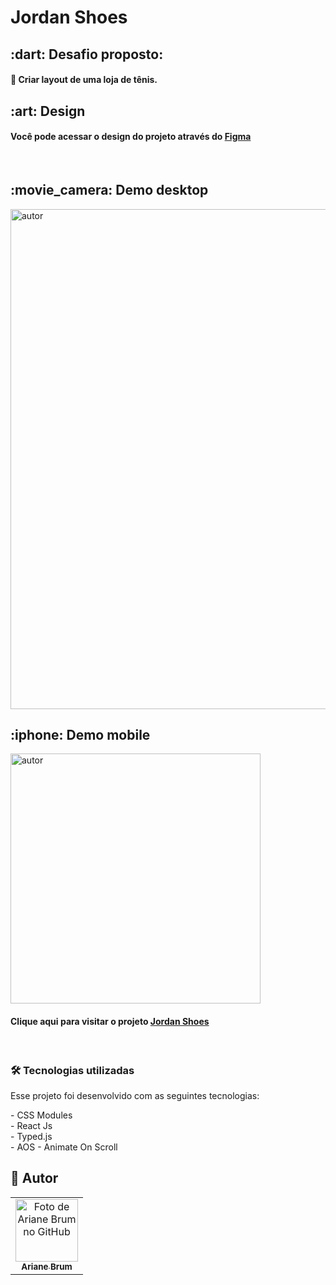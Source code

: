 # Jordan Shoes

<h2>:dart: Desafio proposto:</h2>
<h4 >🚀 Criar layout de uma loja de tênis.</h4>
<h2 id="objetivo">:art:  Design</h2>
<h4>Você pode acessar o design do projeto através do <a href="https://www.figma.com/file/Yb9IBH56g7T1hdIyZ3BMNO/Codel%C3%A2ndia-Desafios?node-id=0%3A1">Figma</a></h4>
<br>
  <h2 id="preview">:movie_camera: Demo desktop</h2>

<img src="https://user-images.githubusercontent.com/64805032/176012532-a792f94d-9b82-4c0a-82ef-53abf3d02f41.png" alt="autor" width="800">

  <h2 id="preview">:iphone: Demo mobile</h2>

<img src="https://user-images.githubusercontent.com/64805032/176013269-f17fcdf9-173a-43d8-9ae4-7b5bd9ff49c0.png" alt="autor" width="400">

<br>
<h4>Clique aqui para visitar o projeto <a href="https://ariane-jordan-shoes.vercel.app/">Jordan Shoes</a></h4>
<br>

<h3 id="tecnologias">🛠 Tecnologias utilizadas</h3>
<p>Esse projeto foi desenvolvido com as seguintes tecnologias:</p>
- CSS Modules <br>
- React Js <br>
- Typed.js <br>
- AOS - Animate On Scroll 
<br>

## 🦄 Autor<br>

<table>
  <tr>
    <td align="center">
      <a href="https://github.com/Ariane-Brum">
         <img src="https://avatars.githubusercontent.com/u/64805032?v=4" width="100px;" alt="Foto de Ariane Brum no GitHub"/><br>
        <sub>
          <b>Ariane Brum</b>
        </sub>
      </a>
    </td>
  </tr>
</table>
